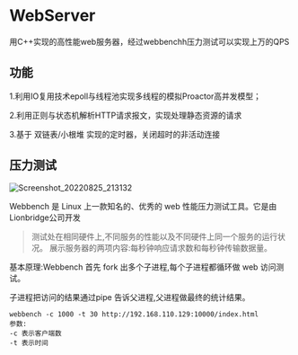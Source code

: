 # WebServer
用C++实现的高性能web服务器，经过webbenchh压力测试可以实现上万的QPS

## 功能
1.利用IO复用技术epoll与线程池实现多线程的模拟Proactor高并发模型；

2.利用正则与状态机解析HTTP请求报文，实现处理静态资源的请求

3.基于 双链表/小根堆 实现的定时器，关闭超时的非活动连接


## 压力测试

![Screenshot_20220825_213132](https://user-images.githubusercontent.com/82313079/186679723-070edc6a-6190-4037-b477-ae0577ea14ff.png)


Webbench 是 Linux 上一款知名的、优秀的 web 性能压力测试工具。它是由Lionbridge公司开发
> 测试处在相同硬件上,不同服务的性能以及不同硬件上同一个服务的运行状况。
展示服务器的两项内容:每秒钟响应请求数和每秒钟传输数据量。

基本原理:Webbench 首先 fork 出多个子进程,每个子进程都循环做 web 访问测试。

子进程把访问的结果通过pipe 告诉父进程,父进程做最终的统计结果。

```
webbench -c 1000 -t 30 http://192.168.110.129:10000/index.html
参数:
-c 表示客户端数
-t 表示时间
```

